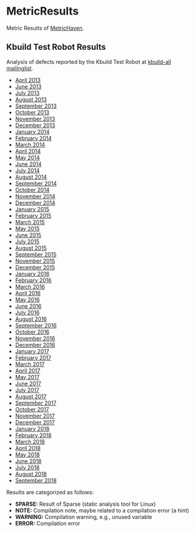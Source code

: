 # MetricResults
Metric Results of [MetricHaven](https://github.com/KernelHaven/MetricHaven).

## Kbuild Test Robot Results ##
Analysis of defects reported by the Kbuild Test Robot at [kbuild-all mailinglist](https://lists.01.org/pipermail/kbuild-all/).
* [April 2013](Kbuild%20Test%20Robot/2013-04/2013-April.xlsx)
* [June 2013](Kbuild%20Test%20Robot/2013-06/2013-June.xlsx)
* [July 2013](Kbuild%20Test%20Robot/2013-07/2013-July.xlsx)
* [August 2013](Kbuild%20Test%20Robot/2013-08/2013-August.xlsx)
* [September 2013](Kbuild%20Test%20Robot/2013-09/2013-September.xlsx)
* [October 2013](Kbuild%20Test%20Robot/2013-10/2013-October.xlsx)
* [November 2013](Kbuild%20Test%20Robot/2013-11/2013-November.xlsx)
* [December 2013](Kbuild%20Test%20Robot/2013-12/2013-December.xlsx)
* [January 2014](Kbuild%20Test%20Robot/2014-01/2014-January.xlsx)
* [February 2014](Kbuild%20Test%20Robot/2014-02/2014-February.xlsx)
* [March 2014](Kbuild%20Test%20Robot/2014-03/2014-March.xlsx)
* [April 2014](Kbuild%20Test%20Robot/2014-04/2014-April.xlsx)
* [May 2014](Kbuild%20Test%20Robot/2014-05/2014-May.xlsx)
* [June 2014](Kbuild%20Test%20Robot/2014-06/2014-June.xlsx)
* [July 2014](Kbuild%20Test%20Robot/2014-07/2014-July.xlsx)
* [August 2014](Kbuild%20Test%20Robot/2014-08/2014-August.xlsx)
* [September 2014](Kbuild%20Test%20Robot/2014-09/2014-September.xlsx)
* [October 2014](Kbuild%20Test%20Robot/2014-10/2014-October.xlsx)
* [November 2014](Kbuild%20Test%20Robot/2014-11/2014-November.xlsx)
* [December 2014](Kbuild%20Test%20Robot/2014-12/2014-December.xlsx)
* [January 2015](Kbuild%20Test%20Robot/2015-01/2015-January.xlsx)
* [February 2015](Kbuild%20Test%20Robot/2015-02/2015-February.xlsx)
* [March 2015](Kbuild%20Test%20Robot/2015-03/2015-March.xlsx)
* [May 2015](Kbuild%20Test%20Robot/2015-05/2015-May.xlsx)
* [June 2015](Kbuild%20Test%20Robot/2015-06/2015-June.xlsx)
* [July 2015](Kbuild%20Test%20Robot/2015-07/2015-July.xlsx)
* [August 2015](Kbuild%20Test%20Robot/2015-08/2015-August.xlsx)
* [September 2015](Kbuild%20Test%20Robot/2015-09/2015-September.xlsx)
* [November 2015](Kbuild%20Test%20Robot/2015-11/2015-November.xlsx)
* [December 2015](Kbuild%20Test%20Robot/2015-12/2015-December.xlsx)
* [January 2016](Kbuild%20Test%20Robot/2016-01/2016-January.xlsx)
* [February 2016](Kbuild%20Test%20Robot/2016-02/2016-February.xlsx)
* [March 2016](Kbuild%20Test%20Robot/2016-03/2016-March.xlsx)
* [April 2016](Kbuild%20Test%20Robot/2016-04/2016-April.xlsx)
* [May 2016](Kbuild%20Test%20Robot/2016-05/2016-May.xlsx)
* [June 2016](Kbuild%20Test%20Robot/2016-06/2016-June.xlsx)
* [July 2016](Kbuild%20Test%20Robot/2016-07/2016-July.xlsx)
* [August 2016](Kbuild%20Test%20Robot/2016-08/2016-August.xlsx)
* [September 2016](Kbuild%20Test%20Robot/2016-09/2016-September.xlsx)
* [October 2016](Kbuild%20Test%20Robot/2016-10/2016-October.xlsx)
* [November 2016](Kbuild%20Test%20Robot/2016-11/2016-November.xlsx)
* [December 2016](Kbuild%20Test%20Robot/2016-12/2016-December.xlsx)
* [January 2017](Kbuild%20Test%20Robot/2017-01/2017-January.xlsx)
* [February 2017](Kbuild%20Test%20Robot/2017-02/2017-February.xlsx)
* [March 2017](Kbuild%20Test%20Robot/2017-03/2017-March.xlsx)
* [April 2017](Kbuild%20Test%20Robot/2017-04/2017-April.xlsx)
* [May 2017](Kbuild%20Test%20Robot/2017-05/2017-May.xlsx)
* [June 2017](Kbuild%20Test%20Robot/2017-06/2017-June.xlsx)
* [July 2017](Kbuild%20Test%20Robot/2017-07/2017-July.xlsx)
* [August 2017](Kbuild%20Test%20Robot/2017-08/2017-August.xlsx)
* [September 2017](Kbuild%20Test%20Robot/2017-09/2017-September.xlsx)
* [October 2017](Kbuild%20Test%20Robot/2017-10/2017-October.xlsx)
* [November 2017](Kbuild%20Test%20Robot/2017-11/2017-November.xlsx)
* [December 2017](Kbuild%20Test%20Robot/2017-12/2017-December.xlsx)
* [January 2018](Kbuild%20Test%20Robot/2018-01/2018-January.xlsx)
* [February 2018](Kbuild%20Test%20Robot/2018-02/2018-February.xlsx)
* [March 2018](Kbuild%20Test%20Robot/2018-03/2018-March.xlsx)
* [April 2018](Kbuild%20Test%20Robot/2018-04/2018-April.xlsx)
* [May 2018](Kbuild%20Test%20Robot/2018-05/2018-May.xlsx)
* [June 2018](Kbuild%20Test%20Robot/2018-06/2018-June.xlsx)
* [July 2018](Kbuild%20Test%20Robot/2018-07/2018-July.xlsx)
* [August 2018](Kbuild%20Test%20Robot/2018-08/2018-August.xlsx)
* [September 2018](Kbuild%20Test%20Robot/2018-09/2018-September.xlsx)

Results are categorized as follows:
* **SPARSE:** Result of Sparse (static analysis tool for Linux)
* **NOTE:** Compilation note, maybe related to a compilation error (a hint)
* **WARNING:** Compilation warning, e.g., unused variable
* **ERROR:** Compilation error
